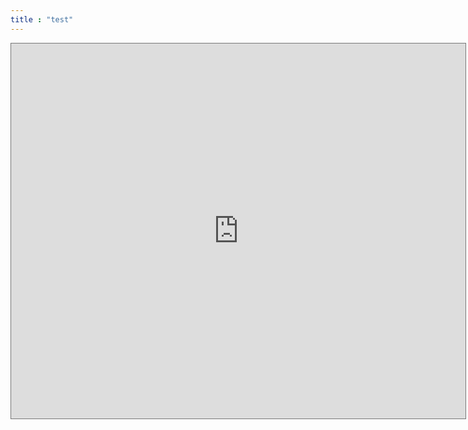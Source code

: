 ```yaml
--- 
title : "test"
---
```

<iframe src="https://calendar.google.com/calendar/embed?height=600&amp;wkst=1&amp;bgcolor=%23ffffff&amp;ctz=Africa%2FTunis&amp;src=c2VpZi5hbGxhaC5ob21yYW5pQGdtYWlsLmNvbQ&amp;src=YWRkcmVzc2Jvb2sjY29udGFjdHNAZ3JvdXAudi5jYWxlbmRhci5nb29nbGUuY29t&amp;src=ZDQwYnJ0NXFzdDFsbml2ajRwdWliZHJrYmNAZ3JvdXAuY2FsZW5kYXIuZ29vZ2xlLmNvbQ&amp;src=Y2xhc3Nyb29tMTA1OTkwMzgwMTgwNDQ3MDg4MzQzQGdyb3VwLmNhbGVuZGFyLmdvb2dsZS5jb20&amp;src=Y2xhc3Nyb29tMTE0NDMwNzA2MDU2MDE2Njk4Nzg2QGdyb3VwLmNhbGVuZGFyLmdvb2dsZS5jb20&amp;src=ZnIudG4jaG9saWRheUBncm91cC52LmNhbGVuZGFyLmdvb2dsZS5jb20&amp;color=%23039BE5&amp;color=%237986CB&amp;color=%237986CB&amp;color=%233F51B5&amp;color=%230047a8&amp;color=%23009688&amp;showTitle=0" style="border:solid 1px #777" width="727" height="600" frameborder="0" scrolling="no"></iframe>

